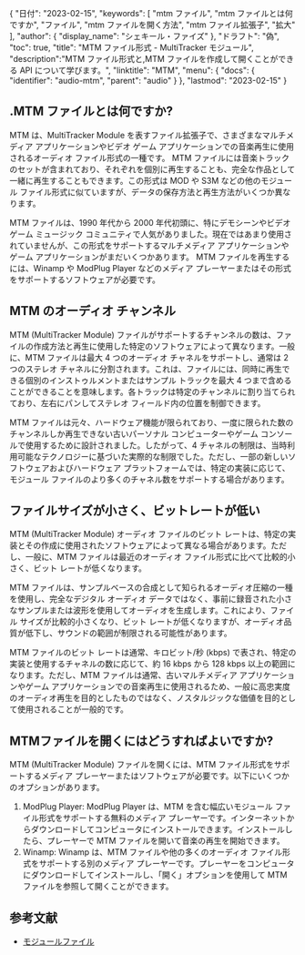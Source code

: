 {
"日付": "2023-02-15",
  "keywords": [
"mtm ファイル",
"mtm ファイルとは何ですか",
"ファイル",
"mtm ファイルを開く方法",
"mtm ファイル拡張子",
"拡大"
],
  "author": {
"display_name": "シェキール・ファイズ"
},
"ドラフト": "偽",
"toc": true,
"title": "MTM ファイル形式 - MultiTracker モジュール",
  "description":"MTM ファイル形式と,MTM ファイルを作成して開くことができる API について学びます。",
"linktitle": "MTM",
  "menu": {
    "docs": {
      "identifier": "audio-mtm",
"parent": "audio"
}
},
"lastmod": "2023-02-15"
}

## .MTM ファイルとは何ですか?

MTM は、MultiTracker Module を表すファイル拡張子で、さまざまなマルチメディア アプリケーションやビデオ ゲーム アプリケーションでの音楽再生に使用されるオーディオ ファイル形式の一種です。 MTM ファイルには音楽トラックのセットが含まれており、それぞれを個別に再生することも、完全な作品として一緒に再生することもできます。この形式は MOD や S3M などの他のモジュール ファイル形式に似ていますが、データの保存方法と再生方法がいくつか異なります。

MTM ファイルは、1990 年代から 2000 年代初頭に、特にデモシーンやビデオ ゲーム ミュージック コミュニティで人気がありました。現在ではあまり使用されていませんが、この形式をサポートするマルチメディア アプリケーションやゲーム アプリケーションがまだいくつかあります。 MTM ファイルを再生するには、Winamp や ModPlug Player などのメディア プレーヤーまたはその形式をサポートするソフトウェアが必要です。

## MTM のオーディオ チャンネル

MTM (MultiTracker Module) ファイルがサポートするチャンネルの数は、ファイルの作成方法と再生に使用した特定のソフトウェアによって異なります。一般に、MTM ファイルは最大 4 つのオーディオ チャネルをサポートし、通常は 2 つのステレオ チャネルに分割されます。これは、ファイルには、同時に再生できる個別のインストゥルメントまたはサンプル トラックを最大 4 つまで含めることができることを意味します。各トラックは特定のチャンネルに割り当てられており、左右にパンしてステレオ フィールド内の位置を制御できます。

MTM ファイルは元々、ハードウェア機能が限られており、一度に限られた数のチャンネルしか再生できない古いパーソナル コンピューターやゲーム コンソールで使用するために設計されました。したがって、4 チャネルの制限は、当時利用可能なテクノロジーに基づいた実際的な制限でした。ただし、一部の新しいソフトウェアおよびハードウェア プラットフォームでは、特定の実装に応じて、モジュール ファイルのより多くのチャネル数をサポートする場合があります。

## ファイルサイズが小さく、ビットレートが低い

MTM (MultiTracker Module) オーディオ ファイルのビット レートは、特定の実装とその作成に使用されたソフトウェアによって異なる場合があります。ただし、一般に、MTM ファイルは最近のオーディオ ファイル形式に比べて比較的小さく、ビット レートが低くなります。

MTM ファイルは、サンプルベースの合成として知られるオーディオ圧縮の一種を使用し、完全なデジタル オーディオ データではなく、事前に録音された小さなサンプルまたは波形を使用してオーディオを生成します。これにより、ファイル サイズが比較的小さくなり、ビット レートが低くなりますが、オーディオ品質が低下し、サウンドの範囲が制限される可能性があります。

MTM ファイルのビット レートは通常、キロビット/秒 (kbps) で表され、特定の実装と使用するチャネルの数に応じて、約 16 kbps から 128 kbps 以上の範囲になります。ただし、MTM ファイルは通常、古いマルチメディア アプリケーションやゲーム アプリケーションでの音楽再生に使用されるため、一般に高忠実度のオーディオ再生を目的としたものではなく、ノスタルジックな価値を目的として使用されることが一般的です。

## MTMファイルを開くにはどうすればよいですか?

MTM (MultiTracker Module) ファイルを開くには、MTM ファイル形式をサポートするメディア プレーヤーまたはソフトウェアが必要です。以下にいくつかのオプションがあります。

1. ModPlug Player: ModPlug Player は、MTM を含む幅広いモジュール ファイル形式をサポートする無料のメディア プレーヤーです。インターネットからダウンロードしてコンピュータにインストールできます。インストールしたら、プレーヤーで MTM ファイルを開いて音楽の再生を開始できます。
2. Winamp: Winamp は、MTM ファイルや他の多くのオーディオ ファイル形式をサポートする別のメディア プレーヤーです。プレーヤーをコンピュータにダウンロードしてインストールし、「開く」オプションを使用して MTM ファイルを参照して開くことができます。

## 参考文献
* [モジュールファイル](https://en.wikipedia.org/wiki/Module_file)

